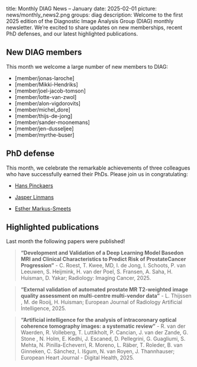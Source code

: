 title: Monthly DIAG News – January
date: 2025-02-01
picture: news/monthly_news2.png
groups: diag
description: Welcome to the first 2025 edition of the Diagnostic Image Analysis Group (DIAG) monthly newsletter. We’re excited to share updates on new memberships, recent PhD defenses, and our latest highlighted publications.

## New DIAG members
This month we welcome a large number of new members to DIAG:
- [member/jonas-laroche]
- [member/Mikki-Hendriks]
- [member/joel-jacob-tomson]
- [member/lotte-van-zwol]
- [member/alon-vigdorovits]
- [member/michel_dore]
- [member/thijs-de-jong]
- [member/sander-moonemans]
- [member/jen-dusseljee]
- [member/myrthe-buser]

## PhD defense
This month, we celebrate the remarkable achievements of three colleagues who have successfully earned their PhDs. Please join us in congratulating:
- [Hans Pinckaers](https://www.diagnijmegen.nl/news/defense-hans-pinckaers/)

- [Jasper Linmans](https://www.diagnijmegen.nl/news/defense-jasper-linmans/)

- [Esther Markus-Smeets](https://www.diagnijmegen.nl/news/defense-esther-markus-smeets/)

## Highlighted publications
Last month the following papers were published!
> **“Development and Validation of a Deep Learning Model Basedon MRI and Clinical Characteristics to Predict Risk of ProstateCancer Progression”** - C. Roest, T. Kwee, MD, I. de Jong, I. Schoots, P. van Leeuwen, S. Heijmink, H. van der Poel, S. Fransen, A. Saha, H. Huisman, D. Yakar; Radiology: Imaging Cancer, 2025.

> **“External validation of automated prostate MR T2-weighted image quality assessment on multi-centre multi-vendor data”** - L. Thijssen , M. de Rooij, H. Huisman; European Journal of Radiology Artificial Intelligence, 2025.

> **“Artificial intelligence for the analysis of intracoronary optical coherence tomography images: a systematic review”** - R. van der Waerden, R. Volleberg, T. Luttikholt, P. Cancian, J. van der Zande, G. Stone , N. Holm, E. Kedhi, J. Escaned, D. Pellegrini, G. Guagliumi, S. Mehta, N. Pinilla-Echeverri, R. Moreno, L. Räber, T. Roleder, B. van Ginneken, C. Sánchez, I. Išgum, N. van Royen, J. Thannhauser; European Heart Journal - Digital Health, 2025.
